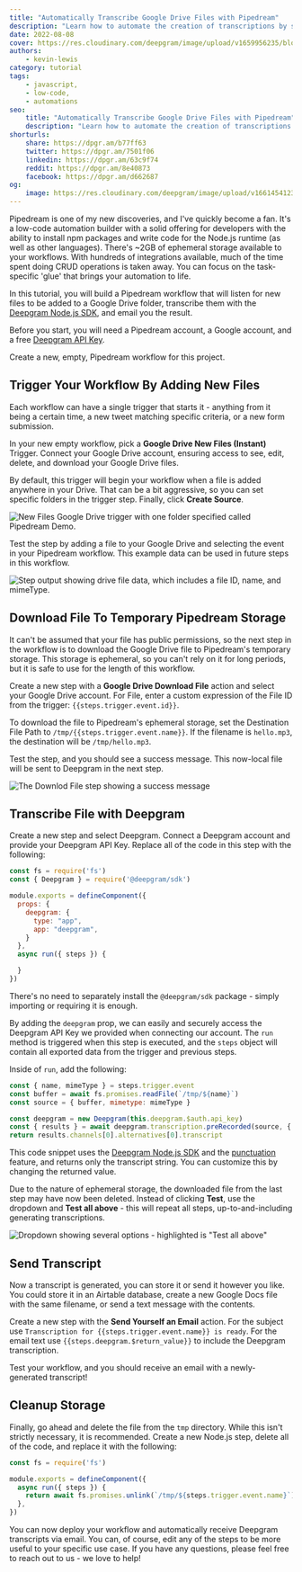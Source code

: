 ```yaml
---
title: "Automatically Transcribe Google Drive Files with Pipedream"
description: "Learn how to automate the creation of transcriptions by simply dropping files into a Google Drive folder."
date: 2022-08-08
cover: https://res.cloudinary.com/deepgram/image/upload/v1659956235/blog/2022/08/transcribe-google-drive-files-pipedream/cover.png
authors:
    - kevin-lewis
category: tutorial
tags:
    - javascript,
    - low-code,
    - automations
seo:
    title: "Automatically Transcribe Google Drive Files with Pipedream"
    description: "Learn how to automate the creation of transcriptions by simply dropping files into a Google Drive folder."
shorturls:
    share: https://dpgr.am/b77ff63
    twitter: https://dpgr.am/7501f06
    linkedin: https://dpgr.am/63c9f74
    reddit: https://dpgr.am/8e40873
    facebook: https://dpgr.am/d662687
og:
    image: https://res.cloudinary.com/deepgram/image/upload/v1661454123/blog/transcribe-google-drive-files-pipedream/ograph.png
---
```


Pipedream is one of my new discoveries, and I've quickly become a fan. It's a low-code automation builder with a solid offering for developers with the ability to install npm packages and write code for the Node.js runtime (as well as other languages). There's ~2GB of ephemeral storage available to your workflows. With hundreds of integrations available, much of the time spent doing CRUD operations is taken away. You can focus on the task-specific 'glue' that brings your automation to life.

In this tutorial, you will build a Pipedream workflow that will listen for new files to be added to a Google Drive folder, transcribe them with the [Deepgram Node.js SDK](https://developers.deepgram.com/sdks-tools/sdks/node-sdk/), and email you the result.

Before you start, you will need a Pipedream account, a Google account, and a free [Deepgram API Key](https://console.deepgram.com/signup?jump=keys).

Create a new, empty, Pipedream workflow for this project.

## Trigger Your Workflow By Adding New Files

Each workflow can have a single trigger that starts it - anything from it being a certain time, a new tweet matching specific criteria, or a new form submission.

In your new empty workflow, pick a **Google Drive New Files (Instant)** Trigger. Connect your Google Drive account, ensuring access to see, edit, delete, and download your Google Drive files.

By default, this trigger will begin your workflow when a file is added anywhere in your Drive. That can be a bit aggressive, so you can set specific folders in the trigger step. Finally, click **Create Source**.

![New Files Google Drive trigger with one folder specified called Pipedream Demo.](https://res.cloudinary.com/deepgram/image/upload/v1658143658/blog/2022/08/transcribe-google-drive-files-pipedream/trigger.png)

Test the step by adding a file to your Google Drive and selecting the event in your Pipedream workflow. This example data can be used in future steps in this workflow.

![Step output showing drive file data, which includes a file ID, name, and mimeType.](https://res.cloudinary.com/deepgram/image/upload/v1658143658/blog/2022/08/transcribe-google-drive-files-pipedream/trigger-exports.png)

## Download File To Temporary Pipedream Storage

It can't be assumed that your file has public permissions, so the next step in the workflow is to download the Google Drive file to Pipedream's temporary storage. This storage is ephemeral, so you can't rely on it for long periods, but it is safe to use for the length of this workflow.

Create a new step with a **Google Drive Download File** action and select your Google Drive account. For File, enter a custom expression of the File ID from the trigger: `{{steps.trigger.event.id}}`.

To download the file to Pipedream's ephemeral storage, set the Destination File Path to `/tmp/{{steps.trigger.event.name}}`. If the filename is `hello.mp3`, the destination will be `/tmp/hello.mp3`.

Test the step, and you should see a success message. This now-local file will be sent to Deepgram in the next step.

![The Downlod File step showing a success message](https://res.cloudinary.com/deepgram/image/upload/v1658143658/blog/2022/08/transcribe-google-drive-files-pipedream/download.png)

## Transcribe File with Deepgram

Create a new step and select Deepgram. Connect a Deepgram account and provide your Deepgram API Key. Replace all of the code in this step with the following:

```js
const fs = require('fs')
const { Deepgram } = require('@deepgram/sdk')

module.exports = defineComponent({
  props: {
    deepgram: {
      type: "app",
      app: "deepgram",
    }
  },
  async run({ steps }) {

  }
})
```

There's no need to separately install the `@deepgram/sdk` package - simply importing or requiring it is enough.

By adding the `deepgram` prop, we can easily and securely access the Deepgram API Key we provided when connecting our account. The `run` method is triggered when this step is executed, and the `steps` object will contain all exported data from the trigger and previous steps.

Inside of `run`, add the following:

```js
const { name, mimeType } = steps.trigger.event
const buffer = await fs.promises.readFile(`/tmp/${name}`)
const source = { buffer, mimetype: mimeType }

const deepgram = new Deepgram(this.deepgram.$auth.api_key)
const { results } = await deepgram.transcription.preRecorded(source, { punctuate: true })
return results.channels[0].alternatives[0].transcript
```

This code snippet uses the [Deepgram Node.js SDK](https://developers.deepgram.com/sdks-tools/sdks/node-sdk/) and the [punctuation](https://developers.deepgram.com/documentation/features/punctuate/) feature, and returns only the transcript string. You can customize this by changing the returned value.

Due to the nature of ephemeral storage, the downloaded file from the last step may have now been deleted. Instead of clicking **Test**, use the dropdown and **Test all above** - this will repeat all steps, up-to-and-including generating transcriptions.

![Dropdown showing several options - highlighted is "Test all above"](https://res.cloudinary.com/deepgram/image/upload/v1658143658/blog/2022/08/transcribe-google-drive-files-pipedream/deepgram.png)

## Send Transcript

Now a transcript is generated, you can store it or send it however you like. You could store it in an Airtable database, create a new Google Docs file with the same filename, or send a text message with the contents.

Create a new step with the **Send Yourself an Email** action. For the subject use `Transcription for {{steps.trigger.event.name}} is ready`. For the email text use `{{steps.deepgram.$return_value}}` to include the Deepgram transcription.

Test your workflow, and you should receive an email with a newly-generated transcript!

## Cleanup Storage

Finally, go ahead and delete the file from the `tmp` directory. While this isn't strictly necessary, it is recommended. Create a new Node.js step, delete all of the code, and replace it with the following:

```js
const fs = require('fs')

module.exports = defineComponent({
  async run({ steps }) {
    return await fs.promises.unlink(`/tmp/${steps.trigger.event.name}`)
  },
})
```

You can now deploy your workflow and automatically receive Deepgram transcripts via email. You can, of course, edit any of the steps to be more useful to your specific use case. If you have any questions, please feel free to reach out to us - we love to help!

